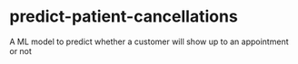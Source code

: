 # predict-patient-cancellations
A ML model to predict whether a customer will show up to an appointment or not
